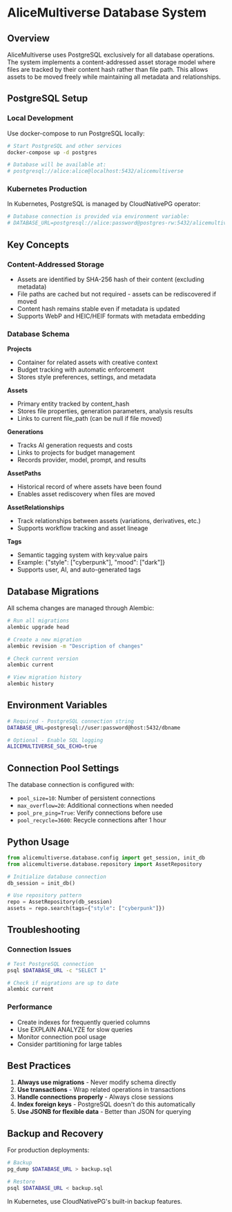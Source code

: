 # AliceMultiverse Database System

## Overview

AliceMultiverse uses PostgreSQL exclusively for all database operations. The system implements a content-addressed asset storage model where files are tracked by their content hash rather than file path. This allows assets to be moved freely while maintaining all metadata and relationships.

## PostgreSQL Setup

### Local Development

Use docker-compose to run PostgreSQL locally:

```bash
# Start PostgreSQL and other services
docker-compose up -d postgres

# Database will be available at:
# postgresql://alice:alice@localhost:5432/alicemultiverse
```

### Kubernetes Production

In Kubernetes, PostgreSQL is managed by CloudNativePG operator:

```bash
# Database connection is provided via environment variable:
# DATABASE_URL=postgresql://alice:password@postgres-rw:5432/alicemultiverse
```

## Key Concepts

### Content-Addressed Storage
- Assets are identified by SHA-256 hash of their content (excluding metadata)
- File paths are cached but not required - assets can be rediscovered if moved
- Content hash remains stable even if metadata is updated
- Supports WebP and HEIC/HEIF formats with metadata embedding

### Database Schema

**Projects**
- Container for related assets with creative context
- Budget tracking with automatic enforcement
- Stores style preferences, settings, and metadata

**Assets**  
- Primary entity tracked by content_hash
- Stores file properties, generation parameters, analysis results
- Links to current file_path (can be null if file moved)

**Generations**
- Tracks AI generation requests and costs
- Links to projects for budget management
- Records provider, model, prompt, and results

**AssetPaths**
- Historical record of where assets have been found
- Enables asset rediscovery when files are moved

**AssetRelationships**
- Track relationships between assets (variations, derivatives, etc.)
- Supports workflow tracking and asset lineage

**Tags**
- Semantic tagging system with key:value pairs
- Example: {"style": ["cyberpunk"], "mood": ["dark"]}
- Supports user, AI, and auto-generated tags

## Database Migrations

All schema changes are managed through Alembic:

```bash
# Run all migrations
alembic upgrade head

# Create a new migration
alembic revision -m "Description of changes"

# Check current version
alembic current

# View migration history
alembic history
```

## Environment Variables

```bash
# Required - PostgreSQL connection string
DATABASE_URL=postgresql://user:password@host:5432/dbname

# Optional - Enable SQL logging
ALICEMULTIVERSE_SQL_ECHO=true
```

## Connection Pool Settings

The database connection is configured with:
- `pool_size=10`: Number of persistent connections
- `max_overflow=20`: Additional connections when needed
- `pool_pre_ping=True`: Verify connections before use
- `pool_recycle=3600`: Recycle connections after 1 hour

## Python Usage

```python
from alicemultiverse.database.config import get_session, init_db
from alicemultiverse.database.repository import AssetRepository

# Initialize database connection
db_session = init_db()

# Use repository pattern
repo = AssetRepository(db_session)
assets = repo.search(tags={"style": ["cyberpunk"]})
```

## Troubleshooting

### Connection Issues

```bash
# Test PostgreSQL connection
psql $DATABASE_URL -c "SELECT 1"

# Check if migrations are up to date
alembic current
```

### Performance

- Create indexes for frequently queried columns
- Use EXPLAIN ANALYZE for slow queries
- Monitor connection pool usage
- Consider partitioning for large tables

## Best Practices

1. **Always use migrations** - Never modify schema directly
2. **Use transactions** - Wrap related operations in transactions
3. **Handle connections properly** - Always close sessions
4. **Index foreign keys** - PostgreSQL doesn't do this automatically
5. **Use JSONB for flexible data** - Better than JSON for querying

## Backup and Recovery

For production deployments:

```bash
# Backup
pg_dump $DATABASE_URL > backup.sql

# Restore
psql $DATABASE_URL < backup.sql
```

In Kubernetes, use CloudNativePG's built-in backup features.